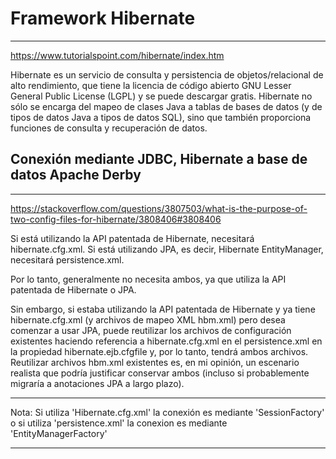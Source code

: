 # Framework Hibernate
---------------------
https://www.tutorialspoint.com/hibernate/index.htm

Hibernate es un servicio de consulta y persistencia de objetos/relacional de alto rendimiento, que tiene la licencia de código abierto GNU Lesser General Public License (LGPL) y se puede descargar gratis. Hibernate no sólo se encarga del mapeo de clases Java a tablas de bases de datos (y de tipos de datos Java a tipos de datos SQL), sino que también proporciona funciones de consulta y recuperación de datos.

## Conexión mediante JDBC, Hibernate a base de datos Apache Derby
-----------------------------------------------------------------
https://stackoverflow.com/questions/3807503/what-is-the-purpose-of-two-config-files-for-hibernate/3808406#3808406

Si está utilizando la API patentada de Hibernate, necesitará hibernate.cfg.xml. Si está utilizando JPA, es decir, Hibernate EntityManager, necesitará persistence.xml.

Por lo tanto, generalmente no necesita ambos, ya que utiliza la API patentada de Hibernate o JPA.

Sin embargo, si estaba utilizando la API patentada de Hibernate y ya tiene hibernate.cfg.xml (y archivos de mapeo XML hbm.xml) pero desea comenzar a usar JPA, puede reutilizar los archivos de configuración existentes haciendo referencia a hibernate.cfg.xml en el persistence.xml en la propiedad hibernate.ejb.cfgfile y, por lo tanto, tendrá ambos archivos. Reutilizar archivos hbm.xml existentes es, en mi opinión, un escenario realista que podría justificar conservar ambos (incluso si probablemente migraría a anotaciones JPA a largo plazo).

***
Nota: Si utiliza 'Hibernate.cfg.xml' la conexión es mediante 'SessionFactory' o 
      si utiliza 'persistence.xml' la conexion es mediante 'EntityManagerFactory'
***
